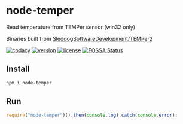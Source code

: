 # node-temper
Read temperature from TEMPer sensor (win32 only)

Binaries built from [SleddogSoftwareDevelopment/TEMPer2](https://github.com/SleddogSoftwareDevelopment/TEMPer2)

[![codacy](https://api.codacy.com/project/badge/Grade/1fd095695462405ea2a9fd85b30673ff)](https://www.codacy.com/app/timmson666/node-temper)
[![version](https://img.shields.io/npm/v/node-temper.svg)](https://www.npmjs.com/package/node-temper)
[![license](https://img.shields.io/npm/l/node-temper.svg)](https://www.npmjs.com/package/node-temper)
[![FOSSA Status](https://app.fossa.io/api/projects/git%2Bgithub.com%2Ftimmson%2Fnode-temper.svg?type=shield)](https://app.fossa.io/projects/git%2Bgithub.com%2Ftimmson%2Fnode-temper?ref=badge_shield)


## Install
```bash
npm i node-temper
```

## Run
```js
require("node-temper")().then(console.log).catch(console.error);
```

